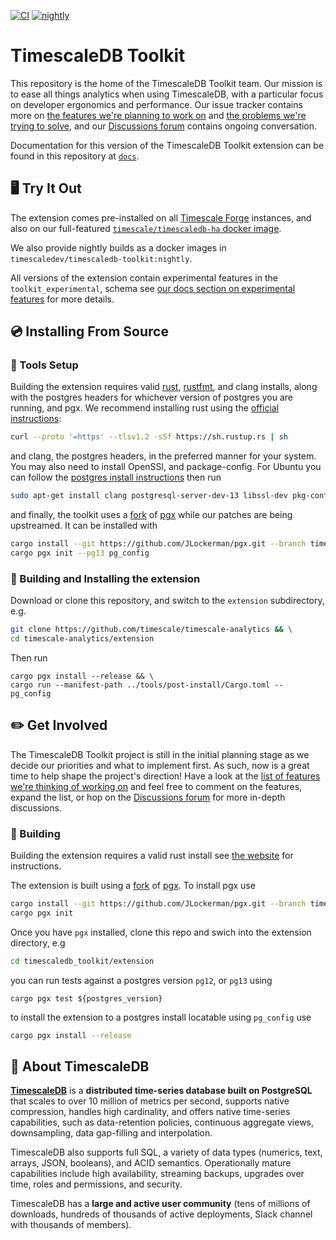[![CI](https://github.com/timescale/timescaledb-toolkit/actions/workflows/ci.yml/badge.svg)](https://github.com/timescale/timescaledb-toolkit/actions/workflows/ci.yml) [![nightly](https://github.com/timescale/timescaledb-toolkit/actions/workflows/nightly_build.yml/badge.svg)](https://github.com/timescale/timescaledb-toolkit/actions/workflows/nightly_build.yml)


# TimescaleDB Toolkit #

This repository is the home of the TimescaleDB Toolkit team. Our mission is to
ease all things analytics when using TimescaleDB, with a particular focus on
developer ergonomics and performance. Our issue tracker contains more
on [the features we're planning to work on](https://github.com/timescale/timescale-analytics/labels/proposed-feature)
and [the problems we're trying to solve](https://github.com/timescale/timescale-analytics/labels/feature-request),
and our [Discussions forum](https://github.com/timescale/timescale-analytics/discussions) contains ongoing conversation.

Documentation for this version of the TimescaleDB Toolkit extension can be found
in this repository at [`docs`](https://github.com/timescale/timescale-analytics/tree/main/docs).


## 🖥 Try It Out ##

The extension comes pre-installed on all [Timescale Forge](https://console.forge.timescale.com/) instances, and also on our full-featured [`timescale/timescaledb-ha` docker image](https://hub.docker.com/r/timescale/timescaledb-ha).

We also provide nightly builds as a docker images in `timescaledev/timescaledb-toolkit:nightly`.

All versions of the extension contain experimental features in the `toolkit_experimental`, schema see [our docs section on experimental features](/docs/README.md#tag-notes) for
more details.

## 💿 Installing From Source ##

### 🔧 Tools Setup ###

Building the extension requires valid [rust](https://www.rust-lang.org/), [rustfmt](https://github.com/rust-lang/rustfmt), and clang installs, along with the postgres headers for whichever version of postgres you are running, and pgx.
We recommend installing rust using the [official instructions](https://www.rust-lang.org/tools/install):
```bash
curl --proto '=https' --tlsv1.2 -sSf https://sh.rustup.rs | sh
```
and clang, the postgres headers, in the preferred manner for your system. You may also need to install OpenSSl, and package-config.
For Ubuntu you can follow the [postgres install instructions](https://www.postgresql.org/download/linux/ubuntu/) then run
```bash
sudo apt-get install clang postgresql-server-dev-13 libssl-dev pkg-config
```
and finally, the toolkit uses a [fork](https://github.com/JLockerman/pgx/tree/timescale)
of [pgx](https://github.com/zombodb/pgx) while our patches are being upstreamed. It can be installed with
```bash
cargo install --git https://github.com/JLockerman/pgx.git --branch timescale cargo-pgx && \
cargo pgx init --pg13 pg_config
```

### 💾 Building and Installing the extension ###

Download or clone this repository, and switch to the `extension` subdirectory, e.g.
```bash
git clone https://github.com/timescale/timescale-analytics && \
cd timescale-analytics/extension
```
Then run
```
cargo pgx install --release && \
cargo run --manifest-path ../tools/post-install/Cargo.toml -- pg_config
```

## ✏️ Get Involved ##

The TimescaleDB Toolkit project is still in the initial planning stage as we
decide our priorities and what to implement first. As such, now is a great time
to help shape the project's direction! Have a look at the
[list of features we're thinking of working on](https://github.com/timescale/timescale-analytics/labels/proposed-feature)
and feel free to comment on the features, expand the list, or
hop on the [Discussions forum](https://github.com/timescale/timescale-analytics/discussions) for more in-depth discussions.

### 🔨 Building ###

Building the extension requires a valid rust install see [the website](https://www.rust-lang.org/tools/install) for instructions.

The extension is built using a [fork](https://github.com/JLockerman/pgx/tree/timescale)
of [pgx](https://github.com/zombodb/pgx). To install pgx use

```bash
cargo install --git https://github.com/JLockerman/pgx.git --branch timescale cargo-pgx && \
cargo pgx init
```

Once you have `pgx` installed, clone this repo and swich into the extension directory, e.g
```bash
cd timescaledb_toolkit/extension
```
you can run tests against a postgres version
`pg12`, or `pg13` using

```
cargo pgx test ${postgres_version}
```

to install the extension to a postgres install locatable using `pg_config` use

```bash
cargo pgx install --release
```


## 🐯 About TimescaleDB

**[TimescaleDB](https://github.com/timescale/timescaledb)** is a
**distributed time-series database built on PostgreSQL** that scales to
over 10 million of metrics per second, supports native compression,
handles high cardinality, and offers native time-series capabilities,
such as data-retention policies, continuous aggregate views,
downsampling, data gap-filling and interpolation.

TimescaleDB also supports full SQL, a variety of data types (numerics,
text, arrays, JSON, booleans), and ACID semantics. Operationally mature
capabilities include high availability, streaming backups, upgrades over
time, roles and permissions, and security.

TimescaleDB has a **large and active user community** (tens of millions
of downloads, hundreds of thousands of active deployments, Slack channel
with thousands of members).
